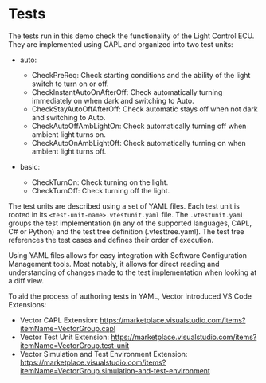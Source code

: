 # Tests

The tests run in this demo check the functionality of the Light Control ECU. They are implemented using CAPL and organized into two test units: 

- auto:
    - CheckPreReq: Check starting conditions and the ability of the light switch to turn on or off.
    - CheckInstantAutoOnAfterOff: Check automatically turning immediately on when dark and switching to Auto.
    - CheckStayAutoOffAfterOff: Check automatic stays off when not dark and switching to Auto.
    -  CheckAutoOffAmbLightOn: Check automatically turning off when ambient light turns on.
    - CheckAutoOnAmbLightOff: Check automatically turning on when ambient light turns off.

- basic:
    - CheckTurnOn: Check turning on the light.
    - CheckTurnOff: Check turning off the light.

The test units are described using a set of YAML files. Each test unit is rooted in its `<test-unit-name>.vtestunit.yaml` file. The `.vtestunit.yaml` groups the test implementation (in any of the supported languages, CAPL, C# or Python) and the test tree definition (.vtesttree.yaml). The test tree references the test cases and defines their order of execution.

Using YAML files allows for easy integration with Software Configuration Management tools. Most notably, it allows for direct reading and understanding of changes made to the test implementation when looking at a diff view.

To aid the process of authoring tests in YAML, Vector introduced VS Code Extensions:
- Vector CAPL Extension: https://marketplace.visualstudio.com/items?itemName=VectorGroup.capl
- Vector Test Unit Extension: https://marketplace.visualstudio.com/items?itemName=VectorGroup.test-unit
- Vector Simulation and Test Environment Extension: https://marketplace.visualstudio.com/items?itemName=VectorGroup.simulation-and-test-environment
